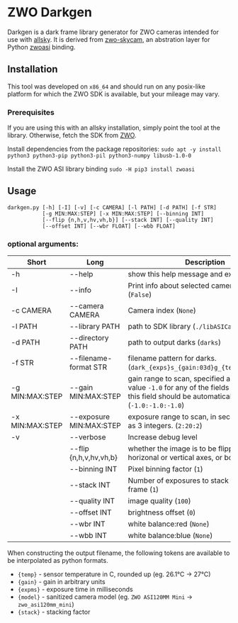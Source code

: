 # ZWO Darkgen

Darkgen is a dark frame library generator for ZWO cameras intended for use with [allsky](https://github.com/thomasjacquin/allsky). It is derived from [zwo-skycam](https://github.com/filiparag/zwo-skycam), an abstration layer for Python [zwoasi](https://github.com/stevemarple/python-zwoasi) binding.

## Installation

This tool was developed on `x86_64` and should run on any posix-like platform for which the ZWO SDK is available, but your mileage may vary.

### Prerequisites

If you are using this with an allsky installation, simply point the tool at the library. Otherwise, fetch the SDK from [ZWO](https://astronomy-imaging-camera.com/software-drivers).

Install dependencies from the package repositories:
`sudo apt -y install python3 python3-pip python3-pil python3-numpy libusb-1.0-0`

Install the ZWO ASI library binding
`sudo -H pip3 install zwoasi`

<!--
### Cloning repository

You can clone this repository by executing:

`git clone https://github.com/EricClaeys/zwo-darkgen`

or download the [code archive](https://github.com/ckuethe/zwo-darkgen/archive/refs/heads/master.zip) from GitHub
-->

## Usage

```
darkgen.py [-h] [-I] [-v] [-c CAMERA] [-l PATH] [-d PATH] [-f STR]
           [-g MIN:MAX:STEP] [-x MIN:MAX:STEP] [--binning INT]
           [--flip {n,h,v,hv,vh,b}] [--stack INT] [--quality INT]
           [--offset INT] [--wbr FLOAT] [--wbb FLOAT]
```

### optional arguments:
| Short | Long | Description|
| --- | --- | ---|
| -h | --help | show this help message and exit |
| -I | --info | Print info about selected camera and exit (`False`) |
| -c CAMERA | --camera CAMERA | Camera index (`None`) |
| -l PATH | --library PATH | path to SDK library (`./libASICamera2.so`) |
| -d PATH | --directory PATH | path to output darks (`darks`) |
| -f STR | --filename-format STR | filename pattern for darks.  (`dark_{exps}s_{gain:03d}g_{temp:+02d}C.png`) |
| -g MIN:MAX:STEP | --gain MIN:MAX:STEP | gain range to scan, specified as 3 floats. The value `-1.0` for any of the fields signals that this field should be automatically chosen (`-1.0:-1.0:-1.0`) |
| -x MIN:MAX:STEP | --exposure MIN:MAX:STEP | exposure range to scan, in seconds, specified as 3 integers. (`2:20:2`) |
| -v | --verbose | Increase debug level |
| | --flip {n,h,v,hv,vh,b} | whether the image is to be flipped on the horizonal or vertical axes, or both (`none`) |
| | --binning INT | Pixel binning factor (`1`) |
| | --stack INT | Number of exposures to stack to build dark frame (`1`) |
| | --quality INT | image quality (`100`)
| | --offset INT | brightness offset (`0`)
| | --wbr INT | white balance:red (`None`)
| | --wbb INT | white balance:blue (`None`)


When constructing the output filename, the following tokens are available to be interpolated as python formats.

* `{temp}` - sensor temperature in C, rounded up (eg. 26.1&deg;C -> 27&deg;C)
* `{gain}` - gain in arbitrary units
* `{expms}` - exposure time in milliseconds
* `{model}` - sanitized camera model (eg. `ZWO ASI120MM Mini` -> `zwo_asi120mm_mini`)
* `{stack}` - stacking factor

